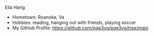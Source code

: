 Ella Harig
- Hometown: Roanoke, Va
- Hobbies: reading, hanging out with friends, playing soccer
- My GitHub Profile: https://github.com/pqe3vg/pqe3vg/tree/main
